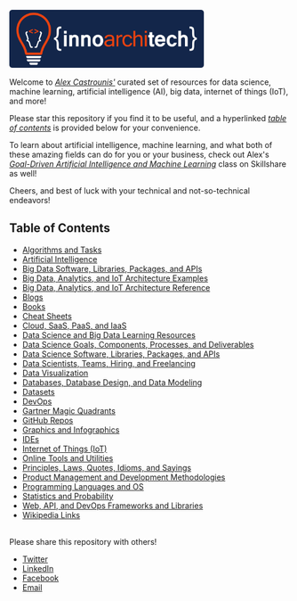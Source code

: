 <p><a href="http://www.innoarchitech.com/?utm_source=github&utm_medium=repo&utm_content=repolink&utm_campaign=opensource"><img src="assets/logo-horizontal-blue-No-Tagline.png" alt="InnoArchiTech Logo" width="350px"></a></p>

Welcome to <a href="http://www.innoarchitech.com/about?utm_source=github&utm_medium=repo&utm_content=repolink&utm_campaign=opensource">_Alex Castrounis'_</a> curated set of resources for data science, machine learning, artificial intelligence (AI), big data, internet of things (IoT), and more! 

Please star this repository if you find it to be useful, and a hyperlinked <a href="#toc">_table of contents_</a> is provided below for your convenience.

To learn about artificial intelligence, machine learning, and what both of these amazing fields can do for you or your business, check out Alex's <a href="http://skl.sh/2sEOYGT">_Goal-Driven Artificial Intelligence and Machine Learning_</a> class on Skillshare as well!

Cheers, and best of luck with your technical and not-so-technical endeavors!

<h2><a name="toc">Table of Contents</a></h2>

+ [Algorithms and Tasks](https://github.com/acastrounis/data-science-machine-learning-ai-big-data-resources/blob/master/Algorithms%20and%20Tasks.md)
+ [Artificial Intelligence](https://github.com/InnoArchiTech/datascience-ai-machinelearning-resources/blob/master/Artificial%20Intelligence.md)
+ [Big Data Software, Libraries, Packages, and APIs](https://github.com/acastrounis/data-science-machine-learning-ai-big-data-iot-resources/blob/master/Big%20Data%20Software%2C%20Libraries%2C%20Packages%2C%20and%20APIs.md)
+ [Big Data, Analytics, and IoT Architecture Examples](https://github.com/acastrounis/data-science-machine-learning-ai-big-data-iot-resources/blob/master/Big%20Data%2C%20Analytics%2C%20and%20IoT%20Architecture%20Examples.md)
+ [Big Data, Analytics, and IoT Architecture Reference](https://github.com/acastrounis/data-science-machine-learning-ai-big-data-iot-resources/blob/master/Big%20Data%2C%20Analytics%2C%20and%20IoT%20Architecture%20Reference.md)
+ [Blogs](https://github.com/acastrounis/data-science-machine-learning-ai-big-data-iot-resources/blob/master/Blogs.md)
+ [Books](https://github.com/acastrounis/data-science-machine-learning-ai-big-data-iot-resources/blob/master/Books.md)
+ [Cheat Sheets](https://github.com/acastrounis/data-science-machine-learning-ai-big-data-iot-resources/blob/master/Cheat%20Sheets.md)
+ [Cloud, SaaS, PaaS, and IaaS](https://github.com/acastrounis/data-science-machine-learning-ai-big-data-iot-resources/blob/master/Cloud%2C%20SaaS%2C%20PaaS%2C%20and%20IaaS.md)
+ [Data Science and Big Data Learning Resources](https://github.com/acastrounis/data-science-machine-learning-ai-big-data-iot-resources/blob/master/Data%20Science%20and%20Big%20Data%20Learning%20Resources.md)
+ [Data Science Goals, Components, Processes, and Deliverables](https://github.com/acastrounis/data-science-machine-learning-ai-big-data-iot-resources/blob/master/Data%20Science%20Goals%2C%20Components%2C%20Processes%2C%20and%20Deliverables.md)
+ [Data Science Software, Libraries, Packages, and APIs](https://github.com/acastrounis/data-science-machine-learning-ai-big-data-iot-resources/blob/master/Data%20Science%20Software%2C%20Libraries%2C%20Packages%2C%20and%20APIs.md)
+ [Data Scientists, Teams, Hiring, and Freelancing](https://github.com/acastrounis/data-science-machine-learning-ai-big-data-iot-resources/blob/master/Data%20Scientists%2C%20Teams%2C%20Hiring%2C%20and%20Freelancing.md)
+ [Data Visualization](https://github.com/acastrounis/data-science-machine-learning-ai-big-data-iot-resources/blob/master/Data%20Visualization.md)
+ [Databases, Database Design, and Data Modeling](https://github.com/acastrounis/data-science-machine-learning-ai-big-data-iot-resources/blob/master/Databases%2C%20Database%20Design%2C%20and%20Data%20Modeling.md)
+ [Datasets](https://github.com/acastrounis/data-science-machine-learning-ai-big-data-iot-resources/blob/master/Datasets.md)
+ [DevOps](https://github.com/acastrounis/data-science-machine-learning-ai-big-data-resources/blob/master/DevOps.md)
+ [Gartner Magic Quadrants](https://github.com/acastrounis/data-science-machine-learning-ai-big-data-iot-resources/blob/master/Gartner%20Magic%20Quadrants.md)
+ [GitHub Repos](https://github.com/acastrounis/data-science-machine-learning-ai-big-data-iot-resources/blob/master/GitHub%20Repos.md)
+ [Graphics and Infographics](https://github.com/acastrounis/data-science-machine-learning-ai-big-data-iot-resources/blob/master/Graphics%20and%20Infographics.md)
+ [IDEs](https://github.com/acastrounis/data-science-machine-learning-ai-big-data-iot-resources/blob/master/IDEs.md)
+ [Internet of Things (IoT)](https://github.com/acastrounis/data-science-machine-learning-ai-big-data-resources/blob/master/Internet%20of%20Things%20-%20IoT.md)
+ [Online Tools and Utilities](https://github.com/acastrounis/data-science-machine-learning-ai-big-data-iot-resources/blob/master/Online%20Tools%20and%20Utilities.md)
+ [Principles, Laws, Quotes, Idioms, and Sayings](https://github.com/acastrounis/data-science-machine-learning-ai-big-data-iot-resources/blob/master/Principles%2C%20Laws%2C%20quotes%2C%20Idioms%2C%20and%20Sayings.md)
+ [Product Management and Development Methodologies](https://github.com/acastrounis/data-science-machine-learning-ai-big-data-iot-resources/blob/master/Product%20Management%20and%20Development%20Methodologies.md)
+ [Programming Languages and OS](https://github.com/acastrounis/data-science-machine-learning-ai-big-data-iot-resources/blob/master/Programming%20Languages%20and%20OS.md)
+ [Statistics and Probability](https://github.com/acastrounis/data-science-machine-learning-ai-big-data-resources/blob/master/Statistics%20and%20Probability.md)
+ [Web, API, and DevOps Frameworks and Libraries](https://github.com/acastrounis/data-science-machine-learning-ai-big-data-iot-resources/blob/master/Web%2C%20API%2C%20and%20DevOps%20Frameworks%20and%20Libraries.md)
+ [Wikipedia Links](https://github.com/acastrounis/data-science-machine-learning-ai-big-data-resources/blob/master/Wikipedia%20Links.md)

</br>
Please share this repository with others!

- [Twitter](https://twitter.com/intent/tweet?text=Data%20Science,%20Machine%20Learning,%20AI,%20Big%20Data,%20%26%20IoT%20Resources%20https://github.com/acastrounis/data-science-machine-learning-ai-big-data-resources%20%23DataScience%20%23MachineLearning%20%23BigData%20%23IoT%20%23AI%20%23Data)
- [LinkedIn](https://www.linkedin.com/shareArticle?mini=true&url=https://github.com/acastrounis/data-science-machine-learning-ai-big-data-resources&title=Data%20Science,%20Machine%20Learning,%20Artificial%20Intelligence,%20Big%20Data,%20and%20IoT%20Resources&summary=)
- [Facebook](https://www.facebook.com/sharer/sharer.php?u=https://github.com/acastrounis/data-science-machine-learning-ai-big-data-resources)
- <a href="mailto:?&subject=GitHub Repo: Data Science, Machine Learning, AI, Big Data, and IoT Resources&body=Check%20out%20this%20curated%20set%20of%20resources%20for%20data%20science,%20machine%20learning,%20artificial%20intelligence,%20big%20data,%20and%20IoT!%0A%0Ahttps://github.com/acastrounis/data-science-machine-learning-ai-big-data-iot-resources%0A%0AEnjoy!">Email</a>


















